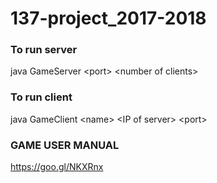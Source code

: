 # 137-project_2017-2018

### To run server
java GameServer \<port\> \<number of clients\>


### To run client
java GameClient \<name\> \<IP of server\> \<port\>

### GAME USER MANUAL
https://goo.gl/NKXRnx
